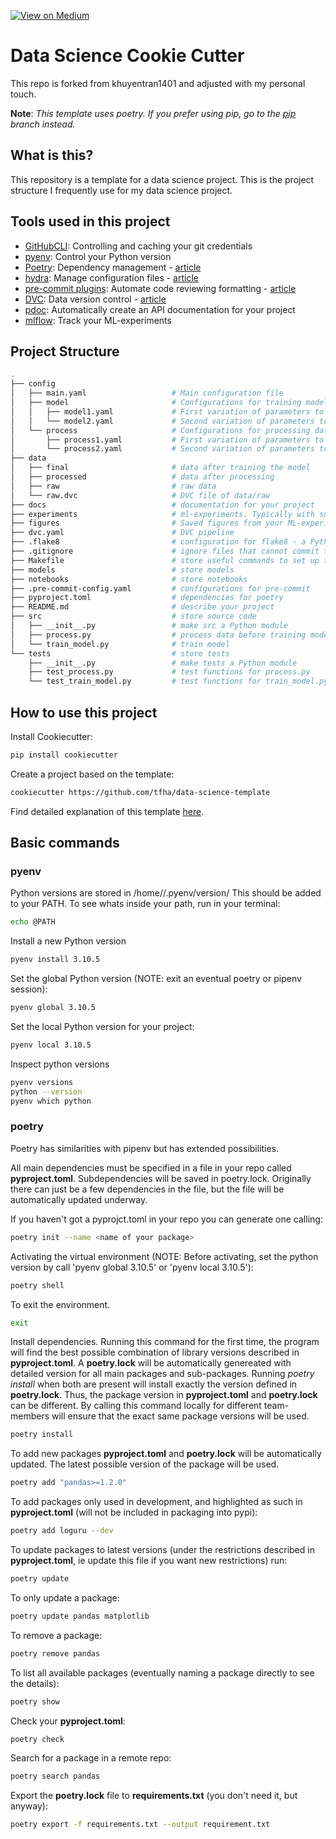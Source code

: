 [![View on Medium](https://img.shields.io/badge/Medium-View%20on%20Medium-blue?logo=medium)](https://towardsdatascience.com/how-to-structure-a-data-science-project-for-readability-and-transparency-360c6716800)

# Data Science Cookie Cutter
This repo is forked from khuyentran1401 and adjusted with my personal touch.

**Note**: _This template uses poetry. If you prefer using pip, go to the [pip](https://github.com/khuyentran1401/data-science-template/tree/pip) branch instead._
## What is this?
This repository is a template for a data science project. This is the project structure I frequently use for my data science project. 

## Tools used in this project
* [GitHubCLI](https://docs.github.com/en/get-started/getting-started-with-git/caching-your-github-credentials-in-git): Controlling and caching your git credentials
* [pyenv](https://github.com/pyenv/pyenv): Control your Python version
* [Poetry](https://towardsdatascience.com/how-to-effortlessly-publish-your-python-package-to-pypi-using-poetry-44b305362f9f): Dependency management - [article](https://towardsdatascience.com/how-to-effortlessly-publish-your-python-package-to-pypi-using-poetry-44b305362f9f)
* [hydra](https://hydra.cc/): Manage configuration files - [article](https://towardsdatascience.com/introduction-to-hydra-cc-a-powerful-framework-to-configure-your-data-science-projects-ed65713a53c6)
* [pre-commit plugins](https://pre-commit.com/): Automate code reviewing formatting  - [article](https://towardsdatascience.com/4-pre-commit-plugins-to-automate-code-reviewing-and-formatting-in-python-c80c6d2e9f5?sk=2388804fb174d667ee5b680be22b8b1f)
* [DVC](https://dvc.org/): Data version control - [article](https://towardsdatascience.com/introduction-to-dvc-data-version-control-tool-for-machine-learning-projects-7cb49c229fe0)
* [pdoc](https://github.com/pdoc3/pdoc): Automatically create an API documentation for your project
* [mlflow](https://github.com/mlflow/mlflow): Track your ML-experiments

## Project Structure
```bash
.
├── config                      
│   ├── main.yaml                   # Main configuration file
│   ├── model                       # Configurations for training model
│   │   ├── model1.yaml             # First variation of parameters to train model
│   │   └── model2.yaml             # Second variation of parameters to train model
│   └── process                     # Configurations for processing data
│       ├── process1.yaml           # First variation of parameters to process data
│       └── process2.yaml           # Second variation of parameters to process data
├── data            
│   ├── final                       # data after training the model
│   ├── processed                   # data after processing
│   ├── raw                         # raw data
│   └── raw.dvc                     # DVC file of data/raw
├── docs                            # documentation for your project
├── experiments                     # ml-experiments. Typically with subfolder mlfow, tensorboard etc.
├── figures                         # Saved figures from your ML-experiments
├── dvc.yaml                        # DVC pipeline
├── .flake8                         # configuration for flake8 - a Python formatter tool
├── .gitignore                      # ignore files that cannot commit to Git
├── Makefile                        # store useful commands to set up the environment
├── models                          # store models
├── notebooks                       # store notebooks
├── .pre-commit-config.yaml         # configurations for pre-commit
├── pyproject.toml                  # dependencies for poetry
├── README.md                       # describe your project
├── src                             # store source code
│   ├── __init__.py                 # make src a Python module 
│   ├── process.py                  # process data before training model
│   └── train_model.py              # train model
└── tests                           # store tests
    ├── __init__.py                 # make tests a Python module 
    ├── test_process.py             # test functions for process.py
    └── test_train_model.py         # test functions for train_model.py
```

## How to use this project

Install Cookiecutter:

```bash
pip install cookiecutter
```

Create a project based on the template:

```bash
cookiecutter https://github.com/tfha/data-science-template
```

Find detailed explanation of this template [here](https://towardsdatascience.com/how-to-structure-a-data-science-project-for-readability-and-transparency-360c6716800).


## Basic commands

### pyenv

Python versions are stored in /home/<username>/.pyenv/version/
This should be added to your PATH. To see whats inside your path, run in your terminal:

```bash
echo @PATH
```


Install a new Python version

```bash
pyenv install 3.10.5
```

Set the global Python version (NOTE: exit an eventual poetry or pipenv session):

```bash
pyenv global 3.10.5
```

Set the local Python version for your project:

```bash
pyenv local 3.10.5
```

Inspect python versions

```bash
pyenv versions
python --version
pyenv which python
```

### poetry

Poetry has similarities with pipenv but has extended possibilities.

All main dependencies must be specified in a file in your repo called **pyproject.toml**. Subdependencies will be saved in poetry.lock. Originally there can just be a few dependencies in the file, but the file will be automatically updated underway.

If you haven't got a pyprojct.toml in your repo you can generate one calling:

```bash
poetry init --name <name of your package>
```

Activating the virtual environment (NOTE: Before activating, set the python version by call 'pyenv global 3.10.5' or 'pyenv local 3.10.5'):

```bash
poetry shell
```

To exit the environment.

```bash
exit
```

Install dependencies. Running this command for the first time, the program will find the best possible combination of library versions described in **pyproject.toml**. A **poetry.lock** will be automatically genereated with detailed version for all main packages and sub-packages. Running *poetry install* when both are present will install exactly the version defined in **poetry.lock**. Thus, the package version in **pyproject.toml** and **poetry.lock** can be different. By calling this command locally for different team-members will ensure that the exact same package versions will be used.

```bash
poetry install
```

To add new packages **pyproject.toml** and **poetry.lock** will be automatically updated. The latest possible version of the package will be used.

```bash
poetry add "pandas>=1.2.0"
```

To add packages only used in development, and highlighted as such in **pyproject.toml** (will not be included in packaging into pypi):

```bash
poetry add loguru --dev
```


To update packages to latest versions (under the restrictions described in **pyproject.toml**, ie update this file if you want new restrictions) run:

```bash
poetry update
```

To only update a package:

```bash
poetry update pandas matplotlib
```

To remove a package:

```bash
poetry remove pandas
```

To list all available packages (eventually naming a package directly to see the details):

```bash
poetry show
```

Check your **pyproject.toml**:

```bash
poetry check
```

Search for a package in a remote repo:

```bash
poetry search pandas
```

Export the **poetry.lock** file to **requirements.txt** (you don't need it, but anyway):

```bash
poetry export -f requirements.txt --output requirement.txt
```


